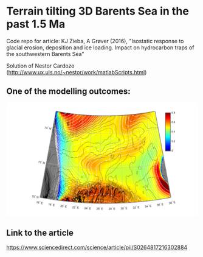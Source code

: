 # Terrain tilting 3D Barents Sea in the past 1.5 Ma

Code repo for article: KJ Zieba, A Grøver (2016), "Isostatic response to glacial erosion, deposition and ice loading. Impact on hydrocarbon traps of the southwestern Barents Sea"

Solution of Nestor Cardozo (http://www.ux.uis.no/~nestor/work/matlabScripts.html)

## One of the modelling outcomes:

![Image from the article](https://github.com/kriszieba/terrain-tilting/blob/master/compensation2.tif)

## Link to the article
https://www.sciencedirect.com/science/article/pii/S0264817216302884
 
